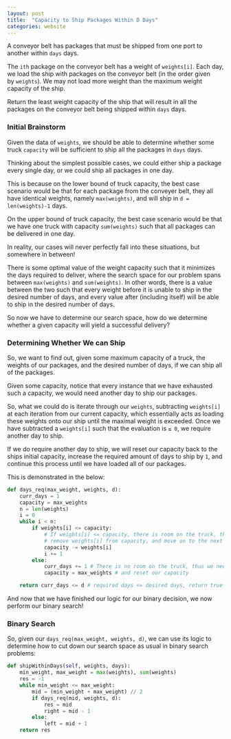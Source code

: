 ```yaml
---
layout: post
title:  "Capacity to Ship Packages Within D Days"
categories: website
---
```


A conveyor belt has packages that must be shipped from one port to another within `days` days.

The `ith` package on the conveyor belt has a weight of `weights[i]`. Each day, we load the ship with packages on the conveyor belt (in the order given by `weights`). We may not load more weight than the maximum weight capacity of the ship.

Return the least weight capacity of the ship that will result in all the packages on the conveyor belt being shipped within `days` days.

### Initial Brainstorm

Given the data of `weights`, we should be able to determine whether some truck `capacity` will be sufficient to ship all the packages in `days` days.

Thinking about the simplest possible cases, we could either ship a package every single day, or we could ship all packages in one day.

This is because on the lower bound of truck capacity, the best case scenario would be that for each package from the conveyer belt, they all have identical weights, namely `max(weights)`, and will ship in `d = len(weights)-1`  days.

On the upper bound of truck capacity, the best case scenario would be that we have one truck with capacity `sum(weights)` such that all packages can be delivered in one day.

In reality, our cases will never perfectly fall into these situations, but somewhere in between!

There is some optimal value of the weight capacity such that it minimizes the days required to deliver, where the search space for our problem spans between `max(weights)` and `sum(weights)`. In other words, there is a value between the two such that every weight before it is unable to ship in the desired number of days, and every value after (including itself) will be able to ship in the desired number of days.

So now we have to determine our search space, how do we determine whether a given capacity will yield a successful delivery?

### Determining Whether We can Ship

So, we want to find out, given some maximum capacity of a truck, the weights of our packages, and the desired number of days, if we can ship all of the packages.

Given some capacity, notice that every instance that we have exhausted such a capacity, we would need another day to ship our packages. 

So, what we could do is iterate through our `weights`, subtracting `weights[i]` at each iteration from our current capacity, which essentially acts as loading these weights onto our ship until the maximal weight is exceeded. Once we have subtracted a `weights[i]` such that the evaluation is `≤ 0`, we require another day to ship.

If we do require another day to ship, we will reset our capacity back to the ships initial capacity, increase the required amount of days to ship by `1`, and continue this process until we have loaded all of our packages.

This is demonstrated in the below:

```python
def days_req(max_weight, weights, d):
    curr_days = 1
    capacity = max_weights
    n = len(weights)
    i = 0
    while i < n:
        if weights[i] <= capacity: 
            # If weights[i] <= capacity, there is room on the truck, thus 
            # remove weights[i] from capacity, and move on to the next package
            capacity -= weights[i]
            i += 1
        else:
            curr_days += 1 # There is no room on the truck, thus we need another day
            capacity = max_weights # and reset our capacity

    return curr_days <= d # required days <= desired days, return true.
```

And now that we have finished our logic for our binary decision, we now perform our binary search!

### Binary Search

So, given our `days_req(max_weight, weights, d)`, we can use its logic to determine how to cut down our search space as usual in binary search problems:

```python
def shipWithinDays(self, weights, days):
    min_weight, max_weight = max(weights), sum(weights)
    res = -1
    while min_weight <= max_weight:
        mid = (min_weight + max_weight) // 2
        if days_req(mid, weights, d):
            res = mid
            right = mid - 1
        else:
            left = mid + 1
    return res
```

